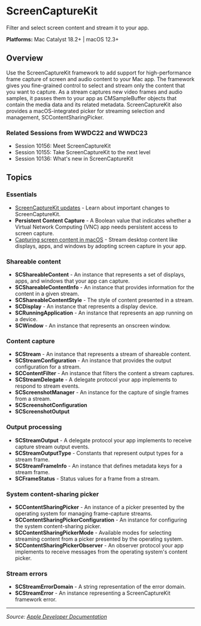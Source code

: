 # ScreenCaptureKit

Filter and select screen content and stream it to your app.

**Platforms:** Mac Catalyst 18.2+ | macOS 12.3+

## Overview

Use the ScreenCaptureKit framework to add support for high-performance frame capture of screen and audio content to your Mac app. The framework gives you fine-grained control to select and stream only the content that you want to capture. As a stream captures new video frames and audio samples, it passes them to your app as CMSampleBuffer objects that contain the media data and its related metadata. ScreenCaptureKit also provides a macOS-integrated picker for streaming selection and management, SCContentSharingPicker.

### Related Sessions from WWDC22 and WWDC23
- Session 10156: Meet ScreenCaptureKit
- Session 10155: Take ScreenCaptureKit to the next level
- Session 10136: What's new in ScreenCaptureKit

## Topics

### Essentials
- [ScreenCaptureKit updates](https://developer.apple.com/documentation/screencapturekit/screencapturekit_updates) - Learn about important changes to ScreenCaptureKit.
- **Persistent Content Capture** - A Boolean value that indicates whether a Virtual Network Computing (VNC) app needs persistent access to screen capture.
- [Capturing screen content in macOS](https://developer.apple.com/documentation/screencapturekit/capturing_screen_content_in_macos) - Stream desktop content like displays, apps, and windows by adopting screen capture in your app.

### Shareable content
- **SCShareableContent** - An instance that represents a set of displays, apps, and windows that your app can capture.
- **SCShareableContentInfo** - An instance that provides information for the content in a given stream.
- **SCShareableContentStyle** - The style of content presented in a stream.
- **SCDisplay** - An instance that represents a display device.
- **SCRunningApplication** - An instance that represents an app running on a device.
- **SCWindow** - An instance that represents an onscreen window.

### Content capture
- **SCStream** - An instance that represents a stream of shareable content.
- **SCStreamConfiguration** - An instance that provides the output configuration for a stream.
- **SCContentFilter** - An instance that filters the content a stream captures.
- **SCStreamDelegate** - A delegate protocol your app implements to respond to stream events.
- **SCScreenshotManager** - An instance for the capture of single frames from a stream.
- **SCScreenshotConfiguration**
- **SCScreenshotOutput**

### Output processing
- **SCStreamOutput** - A delegate protocol your app implements to receive capture stream output events.
- **SCStreamOutputType** - Constants that represent output types for a stream frame.
- **SCStreamFrameInfo** - An instance that defines metadata keys for a stream frame.
- **SCFrameStatus** - Status values for a frame from a stream.

### System content-sharing picker
- **SCContentSharingPicker** - An instance of a picker presented by the operating system for managing frame-capture streams.
- **SCContentSharingPickerConfiguration** - An instance for configuring the system content-sharing picker.
- **SCContentSharingPickerMode** - Available modes for selecting streaming content from a picker presented by the operating system.
- **SCContentSharingPickerObserver** - An observer protocol your app implements to receive messages from the operating system's content picker.

### Stream errors
- **SCStreamErrorDomain** - A string representation of the error domain.
- **SCStreamError** - An instance representing a ScreenCaptureKit framework error.

---

*Source: [Apple Developer Documentation](https://developer.apple.com/documentation/ScreenCaptureKit)*